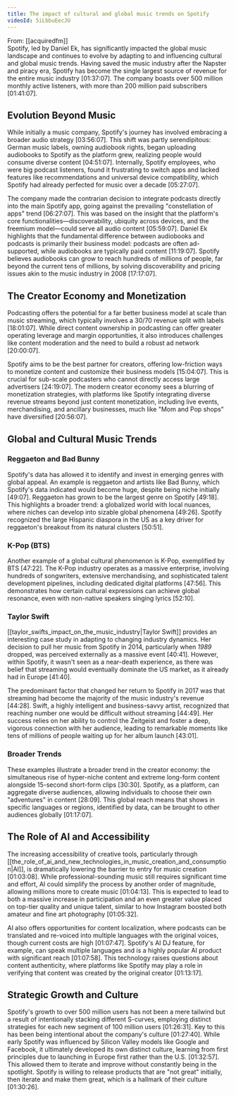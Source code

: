 ```yaml
---
title: The impact of cultural and global music trends on Spotify
videoId: 5iLbbuEecJU
---
```


From: [[acquiredfm]] <br/> 
Spotify, led by Daniel Ek, has significantly impacted the global music landscape and continues to evolve by adapting to and influencing cultural and global music trends. Having saved the music industry after the Napster and piracy era, Spotify has become the single largest source of revenue for the entire music industry <a class="yt-timestamp" data-t="01:37:07">[01:37:07]</a>. The company boasts over 500 million monthly active listeners, with more than 200 million paid subscribers <a class="yt-timestamp" data-t="01:41:07">[01:41:07]</a>.

## Evolution Beyond Music
While initially a music company, Spotify's journey has involved embracing a broader audio strategy <a class="yt-timestamp" data-t="03:56:07">[03:56:07]</a>. This shift was partly serendipitous: German music labels, owning audiobook rights, began uploading audiobooks to Spotify as the platform grew, realizing people would consume diverse content <a class="yt-timestamp" data-t="04:51:07">[04:51:07]</a>. Internally, Spotify employees, who were big podcast listeners, found it frustrating to switch apps and lacked features like recommendations and universal device compatibility, which Spotify had already perfected for music over a decade <a class="yt-timestamp" data-t="05:27:07">[05:27:07]</a>.

The company made the contrarian decision to integrate podcasts directly into the main Spotify app, going against the prevailing "constellation of apps" trend <a class="yt-timestamp" data-t="06:27:07">[06:27:07]</a>. This was based on the insight that the platform's core functionalities—discoverability, ubiquity across devices, and the freemium model—could serve all audio content <a class="yt-timestamp" data-t="05:59:07">[05:59:07]</a>. Daniel Ek highlights that the fundamental difference between audiobooks and podcasts is primarily their business model: podcasts are often ad-supported, while audiobooks are typically paid content <a class="yt-timestamp" data-t="11:19:07">[11:19:07]</a>. Spotify believes audiobooks can grow to reach hundreds of millions of people, far beyond the current tens of millions, by solving discoverability and pricing issues akin to the music industry in 2008 <a class="yt-timestamp" data-t="17:17:07">[17:17:07]</a>.

## The Creator Economy and Monetization
Podcasting offers the potential for a far better business model at scale than music streaming, which typically involves a 30/70 revenue split with labels <a class="yt-timestamp" data-t="18:01:07">[18:01:07]</a>. While direct content ownership in podcasting can offer greater operating leverage and margin opportunities, it also introduces challenges like content moderation and the need to build a robust ad network <a class="yt-timestamp" data-t="20:00:07">[20:00:07]</a>.

Spotify aims to be the best partner for creators, offering low-friction ways to monetize content and customize their business models <a class="yt-timestamp" data-t="15:04:07">[15:04:07]</a>. This is crucial for sub-scale podcasters who cannot directly access large advertisers <a class="yt-timestamp" data-t="24:19:07">[24:19:07]</a>. The modern creator economy sees a blurring of monetization strategies, with platforms like Spotify integrating diverse revenue streams beyond just content monetization, including live events, merchandising, and ancillary businesses, much like "Mom and Pop shops" have diversified <a class="yt-timestamp" data-t="20:56:07">[20:56:07]</a>.

## Global and Cultural Music Trends

### Reggaeton and Bad Bunny
Spotify's data has allowed it to identify and invest in emerging genres with global appeal. An example is reggaeton and artists like Bad Bunny, which Spotify's data indicated would become huge, despite being niche initially <a class="yt-timestamp" data-t="49:07">[49:07]</a>. Reggaeton has grown to be the largest genre on Spotify <a class="yt-timestamp" data-t="49:18">[49:18]</a>. This highlights a broader trend: a globalized world with local nuances, where niches can develop into sizable global phenomena <a class="yt-timestamp" data-t="49:26">[49:26]</a>. Spotify recognized the large Hispanic diaspora in the US as a key driver for reggaeton's breakout from its natural clusters <a class="yt-timestamp" data-t="50:51">[50:51]</a>.

### K-Pop (BTS)
Another example of a global cultural phenomenon is K-Pop, exemplified by BTS <a class="yt-timestamp" data-t="47:22">[47:22]</a>. The K-Pop industry operates as a massive enterprise, involving hundreds of songwriters, extensive merchandising, and sophisticated talent development pipelines, including dedicated digital platforms <a class="yt-timestamp" data-t="47:56">[47:56]</a>. This demonstrates how certain cultural expressions can achieve global resonance, even with non-native speakers singing lyrics <a class="yt-timestamp" data-t="52:10">[52:10]</a>.

### Taylor Swift
[[taylor_swifts_impact_on_the_music_industry|Taylor Swift]] provides an interesting case study in adapting to changing industry dynamics. Her decision to pull her music from Spotify in 2014, particularly when *1989* dropped, was perceived externally as a massive event <a class="yt-timestamp" data-t="40:41">[40:41]</a>. However, within Spotify, it wasn't seen as a near-death experience, as there was belief that streaming would eventually dominate the US market, as it already had in Europe <a class="yt-timestamp" data-t="41:40">[41:40]</a>.

The predominant factor that changed her return to Spotify in 2017 was that streaming had become the majority of the music industry's revenue <a class="yt-timestamp" data-t="44:28">[44:28]</a>. Swift, a highly intelligent and business-savvy artist, recognized that reaching number one would be difficult without streaming <a class="yt-timestamp" data-t="44:49">[44:49]</a>. Her success relies on her ability to control the Zeitgeist and foster a deep, vigorous connection with her audience, leading to remarkable moments like tens of millions of people waiting up for her album launch <a class="yt-timestamp" data-t="43:01">[43:01]</a>.

### Broader Trends
These examples illustrate a broader trend in the creator economy: the simultaneous rise of hyper-niche content and extreme long-form content alongside 15-second short-form clips <a class="yt-timestamp" data-t="30:30">[30:30]</a>. Spotify, as a platform, can aggregate diverse audiences, allowing individuals to choose their own "adventures" in content <a class="yt-timestamp" data-t="28:09">[28:09]</a>. This global reach means that shows in specific languages or regions, identified by data, can be brought to other audiences globally <a class="yt-timestamp" data-t="01:17:07">[01:17:07]</a>.

## The Role of AI and Accessibility
The increasing accessibility of creative tools, particularly through [[the_role_of_ai_and_new_technologies_in_music_creation_and_consumption|AI]], is dramatically lowering the barrier to entry for music creation <a class="yt-timestamp" data-t="01:03:08">[01:03:08]</a>. While professional-sounding music still requires significant time and effort, AI could simplify the process by another order of magnitude, allowing millions more to create music <a class="yt-timestamp" data-t="01:04:13">[01:04:13]</a>. This is expected to lead to both a massive increase in participation and an even greater value placed on top-tier quality and unique talent, similar to how Instagram boosted both amateur and fine art photography <a class="yt-timestamp" data-t="01:05:32">[01:05:32]</a>.

AI also offers opportunities for content localization, where podcasts can be translated and re-voiced into multiple languages with the original voices, though current costs are high <a class="yt-timestamp" data-t="01:07:47">[01:07:47]</a>. Spotify's AI DJ feature, for example, can speak multiple languages and is a highly popular AI product with significant reach <a class="yt-timestamp" data-t="01:07:58">[01:07:58]</a>. This technology raises questions about content authenticity, where platforms like Spotify may play a role in verifying that content was created by the original creator <a class="yt-timestamp" data-t="01:13:17">[01:13:17]</a>.

## Strategic Growth and Culture
Spotify's growth to over 500 million users has not been a mere tailwind but a result of intentionally stacking different S-curves, employing distinct strategies for each new segment of 100 million users <a class="yt-timestamp" data-t="01:26:31">[01:26:31]</a>. Key to this has been being intentional about the company's culture <a class="yt-timestamp" data-t="01:27:40">[01:27:40]</a>. While early Spotify was influenced by Silicon Valley models like Google and Facebook, it ultimately developed its own distinct culture, learning from first principles due to launching in Europe first rather than the U.S. <a class="yt-timestamp" data-t="01:32:57">[01:32:57]</a>. This allowed them to iterate and improve without constantly being in the spotlight. Spotify is willing to release products that are "not great" initially, then iterate and make them great, which is a hallmark of their culture <a class="yt-timestamp" data-t="01:30:26">[01:30:26]</a>.